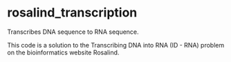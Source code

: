 # rosalind_transcription
Transcribes DNA sequence to RNA sequence.

This code is a solution to the Transcribing DNA into RNA (ID - RNA) problem on the bioinformatics website Rosalind.
